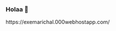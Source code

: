 ### Holaa 👋

<!--

- ⚡ Soy un emprendedor nato con muchas ganas de aprender y seguir capacitandome en todo lo que se refiere al desarrollo de software.
- 🔭 Actualmente estoy trabajando en el desarrollo de paginas web y aplicaciones mobiles con SO Android
- 🌱 Y estudiando Lic. en Sistemas, mientras realizos capacitaciones en plataformas educativas.
- Mi hoja de vida la podes encontrar en --> https://exemarichal.000webhostapp.com/



